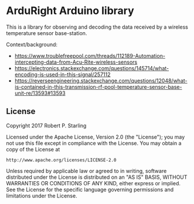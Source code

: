 # ArduRight Arduino library

This is a library for observing and decoding the data received by a wireless temperature sensor base-station.

Context/background:

* https://www.troublefreepool.com/threads/112189-Automation-intercepting-data-from-Acu-Rite-wireless-sensors
* https://electronics.stackexchange.com/questions/145714/what-encoding-is-used-in-this-signal/257112
* https://reverseengineering.stackexchange.com/questions/12048/what-is-contained-in-this-transmission-rf-pool-temperature-sensor-base-unit-re/13593#13593

## License

Copyright 2017 Robert P. Starling

Licensed under the Apache License, Version 2.0 (the "License");
you may not use this file except in compliance with the License.
You may obtain a copy of the License at

    http://www.apache.org/licenses/LICENSE-2.0

Unless required by applicable law or agreed to in writing, software
distributed under the License is distributed on an "AS IS" BASIS,
WITHOUT WARRANTIES OR CONDITIONS OF ANY KIND, either express or implied.
See the License for the specific language governing permissions and
limitations under the License.
